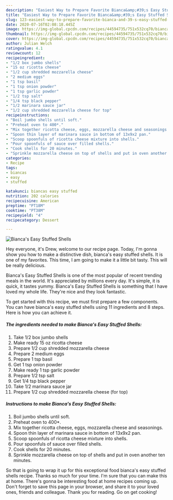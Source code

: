 ```yaml
---
description: "Easiest Way to Prepare Favorite Bianca&amp;#39;s Easy Stuffed Shells"
title: "Easiest Way to Prepare Favorite Bianca&amp;#39;s Easy Stuffed Shells"
slug: 123-easiest-way-to-prepare-favorite-bianca-and-39-s-easy-stuffed-shells
date: 2020-07-16T02:08:18.445Z
image: https://img-global.cpcdn.com/recipes/44594735/751x532cq70/biancas-easy-stuffed-shells-recipe-main-photo.jpg
thumbnail: https://img-global.cpcdn.com/recipes/44594735/751x532cq70/biancas-easy-stuffed-shells-recipe-main-photo.jpg
cover: https://img-global.cpcdn.com/recipes/44594735/751x532cq70/biancas-easy-stuffed-shells-recipe-main-photo.jpg
author: Julian Welch
ratingvalue: 4.1
reviewcount: 12
recipeingredient:
- "1/2 box jumbo shells"
- "15 oz ricotta cheese"
- "1/2 cup shredded mozzarella cheese"
- "2 medium eggs"
- "1 tsp basil"
- "1 tsp onion powder"
- "1 tsp garlic powder"
- "1/2 tsp salt"
- "1/4 tsp black pepper"
- "1/2 marinara sauce jar"
- "1/2 cup shredded mozzarella cheese for top"
recipeinstructions:
- "Boil jumbo shells until soft."
- "Preheat oven to 400*."
- "Mix together ricotta cheese, eggs, mozzarella cheese and seasonings."
- "Spoon thin layer of marinara sauce in bottom of 13x9x2 pan."
- "Scoop spoonfuls of ricotta cheese mixture into shells."
- "Pour spoonfuls of sauce over filled shells."
- "Cook shells for 20 minutes."
- "Sprinkle mozzarella cheese on top of shells and put in oven another ten minutes."
categories:
- Recipe
tags:
- biancas
- easy
- stuffed

katakunci: biancas easy stuffed 
nutrition: 202 calories
recipecuisine: American
preptime: "PT18M"
cooktime: "PT38M"
recipeyield: "4"
recipecategory: Dessert

---
```



![Bianca&#39;s Easy Stuffed Shells](https://img-global.cpcdn.com/recipes/44594735/751x532cq70/biancas-easy-stuffed-shells-recipe-main-photo.jpg)

Hey everyone, it's Drew, welcome to our recipe page. Today, I'm gonna show you how to make a distinctive dish, bianca&#39;s easy stuffed shells. It is one of my favorites. This time, I am going to make it a little bit tasty. This will be really delicious.



Bianca&#39;s Easy Stuffed Shells is one of the most popular of recent trending meals in the world. It's appreciated by millions every day. It's simple, it is quick, it tastes yummy. Bianca&#39;s Easy Stuffed Shells is something that I have loved my whole life. They're nice and they look fantastic.


To get started with this recipe, we must first prepare a few components. You can have bianca&#39;s easy stuffed shells using 11 ingredients and 8 steps. Here is how you can achieve it.

<!--inarticleads1-->

##### The ingredients needed to make Bianca&#39;s Easy Stuffed Shells:

1. Take 1/2 box jumbo shells
1. Make ready 15 oz ricotta cheese
1. Prepare 1/2 cup shredded mozzarella cheese
1. Prepare 2 medium eggs
1. Prepare 1 tsp basil
1. Get 1 tsp onion powder
1. Make ready 1 tsp garlic powder
1. Prepare 1/2 tsp salt
1. Get 1/4 tsp black pepper
1. Take 1/2 marinara sauce jar
1. Prepare 1/2 cup shredded mozzarella cheese (for top)




<!--inarticleads2-->

##### Instructions to make Bianca&#39;s Easy Stuffed Shells:

1. Boil jumbo shells until soft.
1. Preheat oven to 400*.
1. Mix together ricotta cheese, eggs, mozzarella cheese and seasonings.
1. Spoon thin layer of marinara sauce in bottom of 13x9x2 pan.
1. Scoop spoonfuls of ricotta cheese mixture into shells.
1. Pour spoonfuls of sauce over filled shells.
1. Cook shells for 20 minutes.
1. Sprinkle mozzarella cheese on top of shells and put in oven another ten minutes.




So that is going to wrap it up for this exceptional food bianca&#39;s easy stuffed shells recipe. Thanks so much for your time. I'm sure that you can make this at home. There's gonna be interesting food at home recipes coming up. Don't forget to save this page in your browser, and share it to your loved ones, friends and colleague. Thank you for reading. Go on get cooking!

